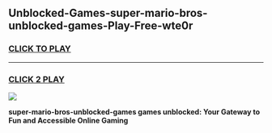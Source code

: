 
## Unblocked-Games-super-mario-bros-unblocked-games-Play-Free-wte0r
<h3>
<a href="https://premium76.site?title=super-mario-bros-unblocked-games&ref=23A">CLICK TO PLAY</a></h3>
<hr>

<h3>
<a href="https://premium76.site?title=super-mario-bros-unblocked-games&ref=23A">CLICK 2 PLAY</a>
  
</h3>

<a href="https://premium76.site?title=super-mario-bros-unblocked-games&ref=23A"><img src="https://clearcache.store/games.png"></a>


**super-mario-bros-unblocked-games games unblocked: Your Gateway to Fun and Accessible Online Gaming**
